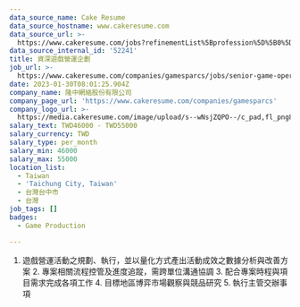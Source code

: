 ```yaml
---
data_source_name: Cake Resume
data_source_hostname: www.cakeresume.com
data_source_url: >-
  https://www.cakeresume.com/jobs?refinementList%5Bprofession%5D%5B0%5D=game-production&range%5Bsalary_range%5D%5Bmin%5D=100000
data_source_internal_id: '52241'
title: 資深遊戲營運企劃
job_url: >-
  https://www.cakeresume.com/companies/gamesparcs/jobs/senior-game-operation-planner
date: 2023-01-30T08:01:25.904Z
company_name: 隆中網絡股份有限公司
company_page_url: 'https://www.cakeresume.com/companies/gamesparcs'
company_logo_url: >-
  https://media.cakeresume.com/image/upload/s--wNsjZQPO--/c_pad,fl_png8,h_200,w_200/v1672363006/iqn45aarox9yomr9pxcj.png
salary_text: TWD46000 - TWD55000
salary_currency: TWD
salary_type: per_month
salary_min: 46000
salary_max: 55000
location_list:
  - Taiwan
  - 'Taichung City, Taiwan'
  - 台灣台中市
  - 台灣
job_tags: []
badges:
  - Game Production

---
```


1. 遊戲營運活動之規劃、執行，並以量化方式產出活動成效之數據分析與改善方案 2. 專案相關流程控管及進度追蹤，需跨單位溝通協調 3. 配合專案時程與項目需求完成各項工作 4. 目標地區博弈市場觀察與競品研究 5. 執行主管交辦事項
